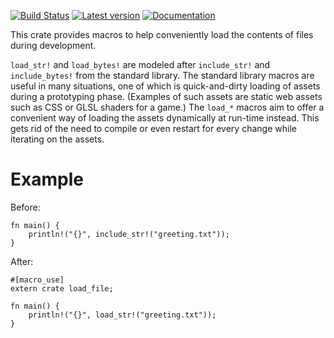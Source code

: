 [![Build Status](https://travis-ci.org/maghoff/load_file.svg?branch=master)](https://travis-ci.org/maghoff/load_file)
[![Latest version](https://img.shields.io/crates/v/load_file.svg)](https://crates.io/crates/load_file)
[![Documentation](https://docs.rs/load_file/badge.svg)](https://docs.rs/load_file/)

This crate provides macros to help conveniently load the contents of
files during development.

`load_str!` and `load_bytes!` are modeled after `include_str!` and
`include_bytes!` from the standard library. The standard library macros
are useful in many situations, one of which is quick-and-dirty loading of
assets during a prototyping phase. (Examples of such assets are static web
assets such as CSS or GLSL shaders for a game.) The `load_*` macros aim to
offer a convenient way of loading the assets dynamically at run-time
instead. This gets rid of the need to compile or even restart for every
change while iterating on the assets.

# Example
Before:

    fn main() {
        println!("{}", include_str!("greeting.txt"));
    }

After:

    #[macro_use]
    extern crate load_file;

    fn main() {
        println!("{}", load_str!("greeting.txt"));
    }
